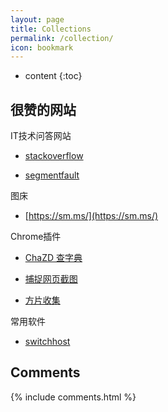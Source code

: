 ```yaml
---
layout: page
title: Collections
permalink: /collection/
icon: bookmark
---
```


* content
{:toc}

## 很赞的网站
IT技术问答网站

* [stackoverflow](http://stackoverflow.com/)

*  [segmentfault](https://segmentfault.com/)

图床

*  [https://sm.ms/](https://sm.ms/)

Chrome插件

*  [ChaZD 查字典](https://chrome.google.com/webstore/search/ChaZD?hl=zh-CN)

* [捕捉网页截图](https://chrome.google.com/webstore/search/FireShot%E7%9A%84?hl=zh-CN)

*  [方片收集](https://chrome.google.com/webstore/search/%E6%96%B9%E7%89%87%E6%94%B6%E9%9B%86?hl=zh-CN)

常用软件

*  [switchhost](http://pan.baidu.com/s/1o7WSE8M)

## Comments

{% include comments.html %}
